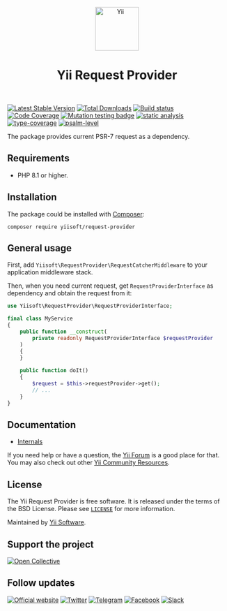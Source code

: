<p align="center">
    <a href="https://github.com/yiisoft" target="_blank">
        <img src="https://yiisoft.github.io/docs/images/yii_logo.svg" height="100px" alt="Yii">
    </a>
    <h1 align="center">Yii Request Provider</h1>
    <br>
</p>

[![Latest Stable Version](https://poser.pugx.org/yiisoft/request-provider/v/stable.png)](https://packagist.org/packages/yiisoft/request-provider)
[![Total Downloads](https://poser.pugx.org/yiisoft/request-provider/downloads.png)](https://packagist.org/packages/yiisoft/request-provider)
[![Build status](https://github.com/yiisoft/request-provider/workflows/build/badge.svg)](https://github.com/yiisoft/request-provider/actions?query=workflow%3Abuild)
[![Code Coverage](https://codecov.io/gh/yiisoft/request-provider/branch/master/graph/badge.svg)](https://codecov.io/gh/yiisoft/request-provider)
[![Mutation testing badge](https://img.shields.io/endpoint?style=flat&url=https%3A%2F%2Fbadge-api.stryker-mutator.io%2Fgithub.com%2Fyiisoft%2Frequest-provider%2Fmaster)](https://dashboard.stryker-mutator.io/reports/github.com/yiisoft/request-provider/master)
[![static analysis](https://github.com/yiisoft/request-provider/workflows/static%20analysis/badge.svg)](https://github.com/yiisoft/request-provider/actions?query=workflow%3A%22static+analysis%22)
[![type-coverage](https://shepherd.dev/github/yiisoft/request-provider/coverage.svg)](https://shepherd.dev/github/yiisoft/request-provider)
[![psalm-level](https://shepherd.dev/github/yiisoft/request-provider/level.svg)](https://shepherd.dev/github/yiisoft/request-provider)

The package provides current PSR-7 request as a dependency.

## Requirements

- PHP 8.1 or higher.

## Installation

The package could be installed with [Composer](https://getcomposer.org):

```shell
composer require yiisoft/request-provider
```

## General usage

First, add `Yiisoft\RequestProvider\RequestCatcherMiddleware` to your application middleware stack.

Then, when you need current request, get `RequestProviderInterface` as dependency and obtain the request from it:

```php
use Yiisoft\RequestProvider\RequestProviderInterface;

final class MyService
{
    public function __construct(
        private readonly RequestProviderInterface $requestProvider
    )
    {    
    }
    
    public function doIt()
    {
        $request = $this->requestProvider->get();
        // ...
    }
}
```

## Documentation

- [Internals](docs/internals.md)

If you need help or have a question, the [Yii Forum](https://forum.yiiframework.com/c/yii-3-0/63) is a good place for that.
You may also check out other [Yii Community Resources](https://www.yiiframework.com/community).

## License

The Yii Request Provider is free software. It is released under the terms of the BSD License.
Please see [`LICENSE`](./LICENSE.md) for more information.

Maintained by [Yii Software](https://www.yiiframework.com/).

## Support the project

[![Open Collective](https://img.shields.io/badge/Open%20Collective-sponsor-7eadf1?logo=open%20collective&logoColor=7eadf1&labelColor=555555)](https://opencollective.com/yiisoft)

## Follow updates

[![Official website](https://img.shields.io/badge/Powered_by-Yii_Framework-green.svg?style=flat)](https://www.yiiframework.com/)
[![Twitter](https://img.shields.io/badge/twitter-follow-1DA1F2?logo=twitter&logoColor=1DA1F2&labelColor=555555?style=flat)](https://twitter.com/yiiframework)
[![Telegram](https://img.shields.io/badge/telegram-join-1DA1F2?style=flat&logo=telegram)](https://t.me/yii3en)
[![Facebook](https://img.shields.io/badge/facebook-join-1DA1F2?style=flat&logo=facebook&logoColor=ffffff)](https://www.facebook.com/groups/yiitalk)
[![Slack](https://img.shields.io/badge/slack-join-1DA1F2?style=flat&logo=slack)](https://yiiframework.com/go/slack)
